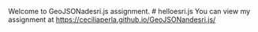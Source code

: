 Welcome to GeoJSONadesri.js assignment. # helloesri.js
You can view my assignment at https://ceciliaperla.github.io/GeoJSONandesri.js/
